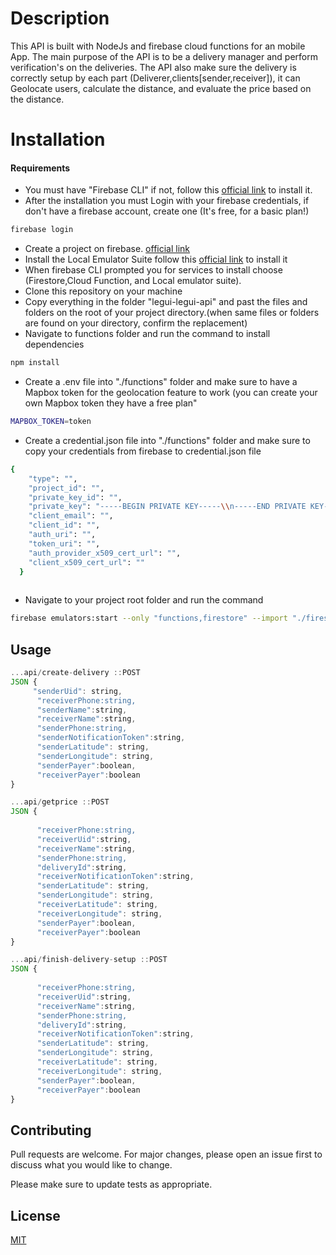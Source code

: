 # Description

This API is built with NodeJs and firebase cloud functions for an mobile App. The main purpose of the API is to be a delivery manager and perform verification's on the deliveries.
The API also make sure the delivery is correctly setup by each part (Deliverer,clients[sender,receiver]), it can Geolocate users, calculate the distance, and evaluate the price based on the distance.  

# Installation
  #### Requirements
- You must have "Firebase CLI" if not, follow this [official link](https://firebase.google.com/docs/cli#install_the_firebase_cli "firebase cli") to install it.
- After the installation you must Login with your firebase credentials, if don't have a firebase account, create one (It's free, for a basic plan!)
```bash
firebase login
```
- Create a project on firebase.
 [official link](https://console.firebase.google.com/ "Google's Homepage")
- Install the Local Emulator Suite follow this [official link](https://firebase.google.com/docs/emulator-suite/install_and_configure "Emulator suite") to install it
- When firebase CLI prompted you for services to install choose (Firestore,Cloud Function, and Local emulator suite).
- Clone this repository on your machine
- Copy everything in the folder "legui-legui-api" and past the files and folders on the root of your project directory.(when same files or folders are found on your directory, confirm the replacement)
- Navigate to functions folder and run the command to install dependencies
```bash
npm install
```
- Create a .env file into "./functions" folder and make sure to have a Mapbox token for the geolocation feature to work (you can create your own Mapbox token they have a free plan" 
```bash
MAPBOX_TOKEN=token
```
- Create a credential.json file into "./functions" folder and make sure to copy your credentials from firebase to credential.json file  
```bash
{
    "type": "",
    "project_id": "",
    "private_key_id": "",
    "private_key": "-----BEGIN PRIVATE KEY-----\\n-----END PRIVATE KEY-----\n",
    "client_email": "",
    "client_id": "",
    "auth_uri": "",
    "token_uri": "",
    "auth_provider_x509_cert_url": "",
    "client_x509_cert_url": ""
  }
  
```

- Navigate to your project root folder and run the command  
```bash
firebase emulators:start --only "functions,firestore" --import "./firestore_data";
```

## Usage

```javascript
...api/create-delivery ::POST
JSON {
     "senderUid": string,
      "receiverPhone:string,
      "senderName":string,
      "receiverName":string,
      "senderPhone:string,
      "senderNotificationToken":string,
      "senderLatitude": string,
      "senderLongitude": string,
      "senderPayer":boolean,
      "receiverPayer":boolean
}

...api/getprice ::POST
JSON {
     
      "receiverPhone:string,
      "receiverUid":string,
      "receiverName":string,
      "senderPhone:string,
      "deliveryId":string,
      "receiverNotificationToken":string,
      "senderLatitude": string,
      "senderLongitude": string,
      "receiverLatitude": string,
      "receiverLongitude": string,
      "senderPayer":boolean,
      "receiverPayer":boolean
}

...api/finish-delivery-setup ::POST
JSON {
     
      "receiverPhone:string,
      "receiverUid":string,
      "receiverName":string,
      "senderPhone:string,
      "deliveryId":string,
      "receiverNotificationToken":string,
      "senderLatitude": string,
      "senderLongitude": string,
      "receiverLatitude": string,
      "receiverLongitude": string,
      "senderPayer":boolean,
      "receiverPayer":boolean
}

```

## Contributing
Pull requests are welcome. For major changes, please open an issue first to discuss what you would like to change.

Please make sure to update tests as appropriate.

## License
[MIT](https://choosealicense.com/licenses/mit/)
